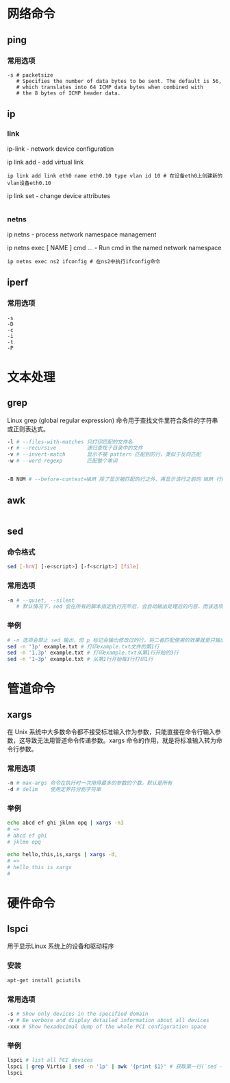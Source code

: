 # 网络命令
## ping
### 常用选项
```shell
-s # packetsize
   # Specifies the number of data bytes to be sent. The default is 56, 
   # which translates into 64 ICMP data bytes when combined with 
   # the 8 bytes of ICMP header data.

```

## ip
### link
ip-link - network device configuration

ip link add - add virtual link
```shell
ip link add link eth0 name eth0.10 type vlan id 10 # 在设备eth0上创建新的vlan设备eth0.10
```
ip link set - change device attributes
```shell

```

### netns
ip netns - process network namespace management

ip netns exec [ NAME ] cmd ... - Run cmd in the named network namespace
```shell
ip netns exec ns2 ifconfig # 在ns2中执行ifconfig命令
```

## iperf
### 常用选项
```shell
-s 
-D
-c
-i
-t
-P
```


# 文本处理
## grep
Linux grep (global regular expression) 命令用于查找文件里符合条件的字符串或正则表达式。
```bash
-l # --files-with-matches 只打印匹配的文件名
-r # --recursive          递归查找子目录中的文件
-v # --invert-match       显示不被 pattern 匹配到的行，类似于反向匹配
-w # --word-regexp        匹配整个单词


-B NUM # --before-context=NUM 除了显示被匹配的行之外，再显示该行之前的 NUM 行内容
```

## awk
```bash

```

## sed
### 命令格式
```bash
sed [-hnV] [-e<script>] [-f<script>] [file]
```

### 常用选项
```bash
-n # --quiet, --silent 
   # 默认情况下，sed 会在所有的脚本指定执行完毕后，会自动输出处理后的内容，而该选项会屏蔽启动输出，需使用 print 命令来完成输出
```

### 举例
```bash
# -n 选项会禁止 sed 输出，但 p 标记会输出修改过的行，将二者匹配使用的效果就是只输出被替换命令修改过的行
sed -n '1p' example.txt # 打印example.txt文件的第1行
sed -n '1,3p' example.txt # 打印example.txt从第1行开始的3行
sed -n '1~3p' example.txt # 从第1行开始每3行打印1行
```

# 管道命令
## xargs
在 Unix 系统中大多数命令都不接受标准输入作为参数，只能直接在命令行输入参数，这导致无法用管道命令传递参数。xargs 命令的作用，就是将标准输入转为命令行参数。

### 常用选项
```bash
-n # max-args 命令在执行时一次用得最多的参数的个数，默认是所有
-d # delim    使用定界符分割字符串
```

### 举例
```bash
echo abcd ef ghi jklmn opq | xargs -n3
# =>
# abcd ef ghi
# jklmn opq

echo hello,this,is,xargs | xargs -d,
# =>
# hello this is xargs
#

```


# 硬件命令
## lspci
用于显示Linux 系统上的设备和驱动程序
### 安装
```bash
apt-get install pciutils
```
### 常用选项
```bash
-s # Show only devices in the specified domain
-v # Be verbose and display detailed information about all devices
-xxx # Show hexadecimal dump of the whole PCI configuration space
```

### 举例
```bash
lspci # list all PCI devices
lspci | grep Virtio | sed -n '1p' | awk '{print $1}' # 获取第一行(`sed -n '1p'`) virtio-pci 设备(`grep Virtio`)的PCIe设备号(`awk '{print $1}'`)
lspci 
```